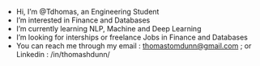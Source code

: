 - Hi, I’m @Tdhomas, an Engineering Student
- I’m interested in Finance and Databases
- I’m currently learning NLP, Machine and Deep Learning
- I’m looking for interships or freelance Jobs in Finance and Databases
- You can reach me through my email : thomastomdunn@gmail.com ; or Linkedin : /in/thomashdunn/

